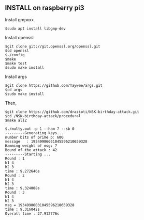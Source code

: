 ## INSTALL on raspberry pi3
Install gmpxxx
```
$sudo apt install libgmp-dev
```

Install openssl
```
$git clone git://git.openssl.org/openssl.git
$cd openssl
$./config
$make
$make test
$sudo make install
```
Install args

```
$git clone https://github.com/Taywee/args.git
$cd args
$sudo make install
```
Then,
```
$git clone https://github.com/drazioti/NSK-birthday-attack.git
$cd /NSK-birthday-attack/procedural
$make all2
```

```
$./multy.out -p 1 --ham 7 --sb 0
---------Generating keys...
number bits of prime p: 600
message   : 19349906031045596210659328
Hamming weight of msg: 7
Bound of the attack : 42
---------Starting ...
Round : 1
h1 4
h2 3
time : 9.272646s
Round : 2
h1 4
h2 3
time : 9.324088s
Round : 3
h1 4
h2 3
msg = 19349906031045596210659328
time : 9.316042s
Overall time : 27.912776s
```

